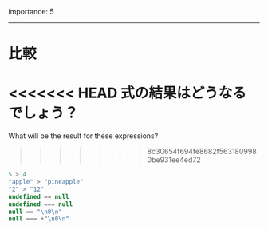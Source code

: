 importance: 5

---

# 比較

<<<<<<< HEAD
式の結果はどうなるでしょう？
=======
What will be the result for these expressions?
>>>>>>> 8c30654f694fe8682f5631809980be931ee4ed72

```js no-beautify
5 > 4
"apple" > "pineapple"
"2" > "12"
undefined == null
undefined === null
null == "\n0\n"
null === +"\n0\n"
```
